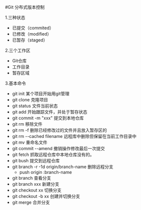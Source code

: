 #Git  分布式版本控制

1.三种状态 
  * 已提交（commited）
  * 已修改（modified）
  * 已暂存（staged）

2.三个工作区
  * Git仓库
  * 工作目录
  * 暂存区域
  
3.基本命令
  * git init  某个项目开始用git管理
  * git clone 克隆项目
  * git status 文件当前状态
  * git add 开始跟踪文件，并处于暂存状态
  * git commit -m "xxx" 提交到本地仓库
  * git rm 移除文件 
  * git rm -f 删除已经修改过的文件并且放入暂存区的
  * git rm --cached filename 远程库中删除但保留在当前工作目录中
  * git mv 重命名文件
  * git commit --amend 撤销操作修改最后一次提交
  * git fetch 抓取远程仓库中本地仓库没有的。
  * git bush 提交到远程仓库
  * git branch -r -1d origin/branch-name  删除远程分支
    * push origin :branch-name
  * git branch 查看分支
  * git branch xxx 新建分支
  * git checkout xx 切换分支
  * git checkout -b xx 创建并切换分支
  * git merge 合并分支
  